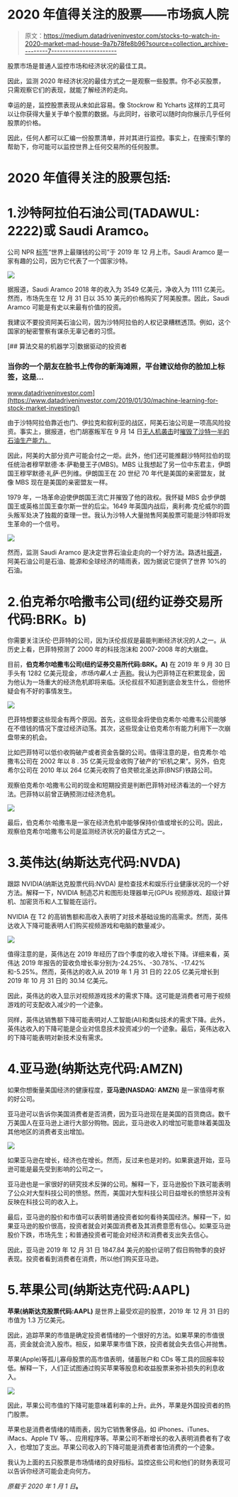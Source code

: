 # 2020 年值得关注的股票——市场疯人院

> 原文：<https://medium.datadriveninvestor.com/stocks-to-watch-in-2020-market-mad-house-9a7b78fe8b96?source=collection_archive---------7----------------------->

股票市场是普通人监控市场和经济状况的最佳工具。

因此，监测 2020 年经济状况的最佳方式之一是观察一些股票。你不必买股票，只需观察它们的表现，就能了解经济的走向。

幸运的是，监控股票表现从未如此容易。像 Stockrow 和 Ycharts 这样的工具可以让你获得大量关于单个股票的数据。与此同时，谷歌可以随时向你展示几乎任何股票的价格。

因此，任何人都可以汇编一份股票清单，并对其进行监控。事实上，在搜索引擎的帮助下，你可能可以监控世界上任何交易所的任何股票。

# 2020 年值得关注的股票包括:

# 1.沙特阿拉伯石油公司(TADAWUL: 2222)或 Saudi Aramco。

公司 NPR [标签](https://www.npr.org/2019/11/03/775878235/saudi-aramco-worlds-most-profitable-company-will-make-first-public-offering)“世界上最赚钱的公司”于 2019 年 12 月上市。Saudi Aramco 是一家有趣的公司，因为它代表了一个国家沙特。

![](img/9f5e6683ff87ffb7971ef4ab2a4f0a3f.png)

据报道，Saudi Aramco 2018 年的收入为 3549 亿美元，净收入为 1111 亿美元。然而，市场先生在 12 月 31 日以 35.10 美元的价格购买了阿美股票。因此，Saudi Aramco 可能是有史以来最有价值的投资。

我建议不要投资阿美石油公司，因为沙特阿拉伯的人权记录糟糕透顶。例如，这个国家的秘密警察有谋杀无辜记者的习惯。

[](https://www.datadriveninvestor.com/2019/01/30/machine-learning-for-stock-market-investing/) [## 算法交易的机器学习|数据驱动的投资者

### 当你的一个朋友在脸书上传你的新海滩照，平台建议给你的脸加上标签，这是…

www.datadriveninvestor.com](https://www.datadriveninvestor.com/2019/01/30/machine-learning-for-stock-market-investing/) 

由于沙特阿拉伯靠近也门、伊拉克和叙利亚的战区，阿美石油公司是一项高风险投资。事实上，据报道，也门胡塞叛军在 9 月 14 日[无人机袭击](https://marketmadhouse.com/lessons-we-can-learn-from-pearl-harbor/)时[摧毁了沙特一半的石油生产能力。](https://marketmadhouse.com/is-america-defenseless-against-drone-attacks/)

因此，阿美的大部分资产可能会付之一炬。此外，他们还可能推翻沙特阿拉伯的现任统治者穆罕默德·本·萨勒曼王子(MBS)。MBS 让我想起了另一位中东君主，伊朗国王穆罕默德·礼萨·巴列维。伊朗国王在 20 世纪 70 年代是美国的亲密盟友，就像 MBS 现在是美国的亲密盟友一样。

1979 年，一场革命迫使伊朗国王流亡并摧毁了他的政权。我怀疑 MBS 会步伊朗国王或英格兰国王查尔斯一世的后尘。1649 年英国内战后，奥利弗·克伦威尔的圆头叛军处决了独裁的查理一世。我认为沙特人大量抛售阿美股票可能是沙特即将发生革命的一个信号。

![](img/c7a870eb2d05dfe418989b52676b52ce.png)

然而，监测 Saudi Aramco 是决定世界石油业走向的一个好方法。路透社[报道](https://www.reuters.com/article/us-saudi-aramco-ipo-factbox/saudi-aramco-the-oil-colossus-idUSKBN1XD03T)，阿美石油公司是石油、能源和全球经济的晴雨表，因为据说它提供了世界 10%的石油。

# 2.伯克希尔哈撒韦公司(纽约证券交易所代码:BRK。b)

你需要关注沃伦·巴菲特的公司，因为沃伦叔叔是最能判断经济状况的人之一。从历史上看，巴菲特预测了 2000 年的科技泡沫和 2007-2008 年的大崩盘。

目前，**伯克希尔哈撒韦公司(纽约证券交易所代码:BRK。A)** 在 2019 年 9 月 30 日手头有 1282 亿美元现金，*市场内幕人士* [声称](https://markets.businessinsider.com/news/stocks/four-analysts-on-berkshire-hathaways-128-billion-cash-pile-2019-11-1028659828)。我认为巴菲特正在积累现金，因为他认为一场重大的经济危机即将来临。沃伦叔叔不知道到底会发生什么，但他怀疑会有不好的事情发生。

![](img/624e604e7aa1399848349104539d71cd.png)

巴菲特想要这些现金有两个原因。首先，这些现金将使伯克希尔·哈撒韦公司能够在不借钱的情况下度过经济动荡。其次，这些现金让伯克希尔有能力利用下一次崩盘带来的机会。

比如巴菲特可以低价收购破产或者资金告罄的公司。值得注意的是，伯克希尔·哈撒韦公司在 2002 年以 8 . 35 亿美元现金收购了破产的“织机之果”。另外，伯克希尔公司在 2010 年以 264 亿美元收购了伯灵顿北圣达菲(BNSF)铁路公司。

观察伯克希尔·哈撒韦公司的现金和短期投资是判断巴菲特对经济看法的一个好方法。巴菲特以前曾正确预测过经济危机。

![](img/8579ec16591732bb31252ff96552cf2e.png)

最后，伯克希尔·哈撒韦是一家在经济危机中能够保持价值或增长的公司。因此，观察伯克希尔哈撒韦公司是监测经济状况的最佳方式之一。

# 3.英伟达(纳斯达克代码:NVDA)

跟踪 NVIDIA(纳斯达克股票代码:NVDA) 是检查技术和娱乐行业健康状况的一个好方法。解释一下，NVIDIA 制造芯片和图形处理器单元(GPUs 视频游戏、超级计算机、加密货币和人工智能在运行。

NVIDIA 在 T2 的高销售额和高收入表明了对技术基础设施的高需求。然而，英伟达收入下降可能表明人们购买视频游戏和电脑的数量减少。

![](img/283604bf85773ba2bc8dfa332851fa9d.png)

值得注意的是，英伟达在 2019 年经历了四个季度的收入增长下降。详细来看，英伟达 2019 年报告的营收负增长率分别为-24.25%、-30.78%、-17.42%和-5.25%。然而，英伟达的收入从 2019 年 1 月 31 日的 22.05 亿美元增长到 2019 年 10 月 31 日的 30.14 亿美元。

因此，英伟达的收入显示对视频游戏技术的需求下降。这可能是消费者可用于视频游戏的可支配收入减少的一个迹象。

同样，英伟达销售额下降可能表明对人工智能(AI)和类似技术的需求下降。此外，英伟达收入的下降可能是企业对信息技术投资减少的一个迹象。最后，英伟达收入的下降可能表明对新技术没有需求。

# 4.亚马逊(纳斯达克代码:AMZN)

如果你想衡量美国经济的健康程度，**亚马逊(NASDAQ: AMZN)** 是一家值得考察的好公司。

亚马逊可以告诉你美国消费者是否消费，因为亚马逊现在是美国的百货商店。数千万美国人在亚马逊上进行大部分购物。因此，亚马逊收入的增加可能意味着美国及其他地区的消费者支出增加。

![](img/852c83cb2516366f57942640b0b2e274.png)

如果亚马逊在增长，经济也在增长。然而，反过来也是对的。如果衰退开始，亚马逊可能是最先受到影响的公司之一。

亚马逊也是一家很好的研究技术反弹的公司。解释一下，亚马逊股价下跌可能表明了公众对大型科技公司的愤怒。然而，美国对大型科技公司日益增长的愤怒并没有反映在科技公司的收入上。

最后，亚马逊的股价和市值可以表明普通投资者如何看待美国经济。解释一下，如果亚马逊的股价很高，投资者就会对美国消费者及其消费意愿有信心。如果亚马逊股价下跌，市场先生；和普通投资者可能会对经济和消费者支出失去信心。

因此，亚马逊 2019 年 12 月 31 日 1847.84 美元的股价证明了假日购物季的良好表现。投资者看到消费者在消费，所以他们购买亚马逊。

# 5.苹果公司(纳斯达克代码:AAPL)

**苹果(纳斯达克股票代码:AAPL)** 是世界上最受欢迎的股票，2019 年 12 月 31 日的市值为 1.3 万亿美元。

因此，追踪苹果的市值是确定投资者情绪的一个很好的方法。如果苹果的市值很高，资金就会流入股市。相反，如果苹果市值下跌，投资者就会失去信心并抛售。

苹果(Apple)等孤儿寡母股票的高市值表明，储蓄账户和 CDs 等工具的回报率较低。解释一下，人们正试图通过购买苹果等股息和收益股票来弥补损失的利息收入。

![](img/e5ddde91c4db196168515d2b99b217d9.png)

因此，苹果公司市值的下降可能意味着利率的上升。此外，苹果是外国投资者的热门股票。

苹果也是消费者情绪的晴雨表，因为它销售奢侈品，如 iPhones、iTunes、iMacs、Apple TV 等。、应用程序等。苹果公司不断增长的收入表明消费者有了收入，也增加了支出。苹果公司收入的下降可能是消费者害怕消费的一个迹象。

我认为上面的五只股票是市场情绪的良好指标。监控这些公司和他们的财务表现可以告诉你经济可能会走向何方。

*原载于 2020 年 1 月 1 日*[](https://marketmadhouse.com/stocks-to-watch-in-2020/)**。**